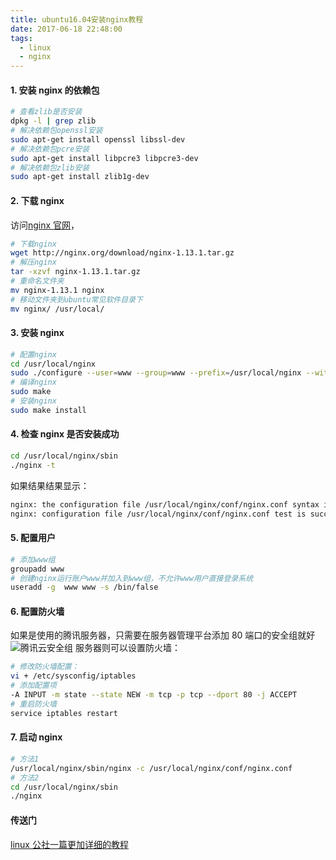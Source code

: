 ```yaml
---
title: ubuntu16.04安装nginx教程
date: 2017-06-18 22:48:00
tags:
  - linux
  - nginx
---
```


#### 1. 安装 nginx 的依赖包

```bash
# 查看zlib是否安装
dpkg -l | grep zlib
# 解决依赖包openssl安装
sudo apt-get install openssl libssl-dev
# 解决依赖包pcre安装
sudo apt-get install libpcre3 libpcre3-dev
# 解决依赖包zlib安装
sudo apt-get install zlib1g-dev
```

#### 2. 下载 nginx

访问[nginx 官网](http://nginx.org/en/download.html)，

```bash
# 下载nginx
wget http://nginx.org/download/nginx-1.13.1.tar.gz
# 解压nginx
tar -xzvf nginx-1.13.1.tar.gz
# 重命名文件夹
mv nginx-1.13.1 nginx
# 移动文件夹到ubuntu常见软件目录下
mv nginx/ /usr/local/
```

#### 3. 安装 nginx

```bash
# 配置nginx
cd /usr/local/nginx
sudo ./configure --user=www --group=www --prefix=/usr/local/nginx --with-http_stub_status_module --with-http_ssl_module --with-http_realip_module
# 编译nginx
sudo make
# 安装nginx
sudo make install
```

#### 4. 检查 nginx 是否安装成功

```bash
cd /usr/local/nginx/sbin
./nginx -t
```

如果结果结果显示：

```bash
nginx: the configuration file /usr/local/nginx/conf/nginx.conf syntax is ok
nginx: configuration file /usr/local/nginx/conf/nginx.conf test is successful
```

#### 5. 配置用户

```bash
# 添加www组
groupadd www
# 创建nginx运行账户www并加入到www组，不允许www用户直接登录系统
useradd -g  www www -s /bin/false
```

#### 6. 配置防火墙

如果是使用的腾讯服务器，只需要在服务器管理平台添加 80 端口的安全组就好
![腾讯云安全组](https://fs.andylistudio.com/blog/tengxunyun.jpg/default)
服务器则可以设置防火墙：

```bash
# 修改防火墙配置：
vi + /etc/sysconfig/iptables
# 添加配置项
-A INPUT -m state --state NEW -m tcp -p tcp --dport 80 -j ACCEPT
# 重启防火墙
service iptables restart
```

#### 7. 启动 nginx

```bash
# 方法1
/usr/local/nginx/sbin/nginx -c /usr/local/nginx/conf/nginx.conf
# 方法2
cd /usr/local/nginx/sbin
./nginx
```

#### 传送门

[linux 公社一篇更加详细的教程](http://www.linuxidc.com/Linux/2016-08/134110.htm)
